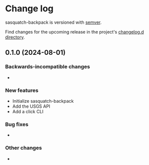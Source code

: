 # Change log

sasquatch-backpack is versioned with [semver](https://semver.org/).

Find changes for the upcoming release in the project's [changelog.d directory](https://github.com/lsst-sqre/sasquatch-backpack/tree/main/changelog.d/).

<!-- scriv-insert-here -->

<a id='changelog-0.1.0'></a>
## 0.1.0 (2024-08-01)

### Backwards-incompatible changes

-

### New features

- Initialize sasquatch-backpack
- Add the USGS API
- Add a click CLI

### Bug fixes

-

### Other changes

-

